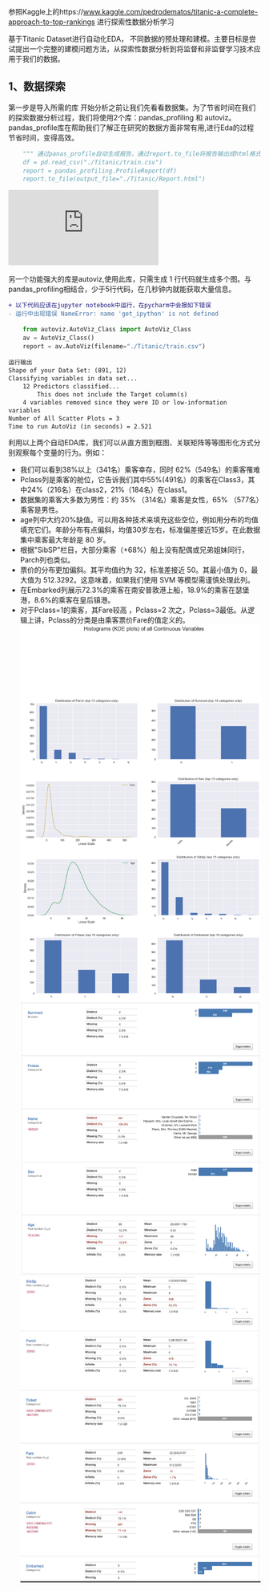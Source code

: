 参照Kaggle上的https://www.kaggle.com/pedrodematos/titanic-a-complete-approach-to-top-rankings 进行探索性数据分析学习

基于Titanic Dataset进行自动化EDA， 不同数据的预处理和建模。主要目标是尝试提出一个完整的建模问题方法，从探索性数据分析到将监督和非监督学习技术应用于我们的数据。

## 1、数据探索

第一步是导入所需的库
开始分析之前让我们先看看数据集。为了节省时间在我们的探索数据分析过程，我们将使用2个库：pandas_profiling 和 autoviz。pandas_profile库在帮助我们了解正在研究的数据方面非常有用,进行Eda的过程节省时间，变得高效。

``` python
    """ 通过panas_profile自动生成报告，通过report.to_file将报告输出成html格式 “”“
    df = pd.read_csv("./Titanic/train.csv")
    report = pandas_profiling.ProfileReport(df)
    report.to_file(output_file="./Titanic/Report.html")
```

![输出报告](https://github.com/vivian315/KaggleEDA/blob/main/Report.html)

另一个功能强大的库是autoviz,使用此库，只需生成 1 行代码就生成多个图。与pandas_profiling相结合，少于5行代码，在几秒钟内就能获取大量信息。

```diff
+ 以下代码应该在jupyter notebook中运行，在pycharm中会报如下错误
- 运行中出现错误 NameError: name 'get_ipython' is not defined
```

``` python
    from autoviz.AutoViz_Class import AutoViz_Class
    av = AutoViz_Class()
    report = av.AutoViz(filename="./Titanic/train.csv")
```
    运行输出
    Shape of your Data Set: (891, 12)
    Classifying variables in data set...
        12 Predictors classified...
            This does not include the Target column(s)
        4 variables removed since they were ID or low-information variables
    Number of All Scatter Plots = 3
    Time to run AutoViz (in seconds) = 2.521

利用以上两个自动EDA库，我们可以从直方图到框图、关联矩阵等等图形化方式分别观察每个变量的行为。例如：
* 我们可以看到38%以上（341名）乘客幸存，同时 62%（549名）的乘客罹难
* Pclass列是乘客的舱位，它告诉我们其中55%(491名）的乘客在Class3，其中24%（216名）在class2，21%（184名）在class1。
* 数据集的乘客大多数为男性：约 35% （314名）乘客是女性，65% （577名）乘客是男性。
* age列中大约20%缺值。可以用各种技术来填充这些空位，例如用分布的均值填充它们。年龄分布有点偏斜，均值30岁左右，标准偏差接近15岁。在此数据集中乘客最大年龄是 80 岁。
* 根据"SibSP"栏目，大部分乘客（+68%）船上没有配偶或兄弟姐妹同行，Parch列也类似。
* 票价的分布更加偏斜。其平均值约为 32，标准差接近 50。其最小值为 0，最大值为 512.3292。这意味着，如果我们使用 SVM 等模型需谨慎处理此列。
* 在Embarked列展示72.3%的乘客在南安普敦港上船，18.9%的乘客在瑟堡港，8.6%的乘客在皇后镇港。
* 对于Pclass=1的乘客，其Fare较高 ，Pclass=2 次之，Pclass=3最低。从逻辑上讲，Pclass的分类是由乘客票价Fare的值定义的。
![](https://github.com/vivian315/KaggleEDA/blob/main/screenshots/p1.png?raw=true)
![](https://github.com/vivian315/KaggleEDA/blob/main/screenshots/pr1.png?raw=true)![](https://github.com/vivian315/KaggleEDA/blob/main/screenshots/pr2.png?raw=true)
